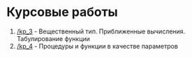 # Курсовые работы

1. [/kp_3](https://github.com/ArtDu/mai_study_first_course/tree/master/kp/kp_3) - Вещественный тип. Приближенные вычисления. Табулирование функции
2. [/kp_4](https://github.com/ArtDu/mai_study_first_course/tree/master/kp/kp_4) - Процедуры и функции в качестве параметров